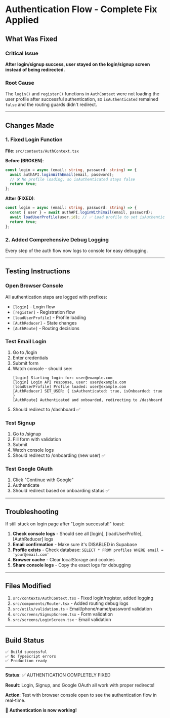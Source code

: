 # Authentication Flow - Complete Fix Applied

## What Was Fixed

### Critical Issue
**After login/signup success, user stayed on the login/signup screen instead of being redirected.**

### Root Cause
The `login()` and `register()` functions in `AuthContext` were not loading the user profile after successful authentication, so `isAuthenticated` remained `false` and the routing guards didn't redirect.

---

## Changes Made

### 1. Fixed Login Function
**File**: `src/contexts/AuthContext.tsx`

**Before (BROKEN)**:
```typescript
const login = async (email: string, password: string) => {
  await authAPI.loginWithEmail(email, password);
  // ❌ No profile loading, so isAuthenticated stays false
  return true;
};
```

**After (FIXED)**:
```typescript
const login = async (email: string, password: string) => {
  const { user } = await authAPI.loginWithEmail(email, password);
  await loadUserProfile(user.id); // ✅ Load profile to set isAuthenticated
  return true;
};
```

### 2. Added Comprehensive Debug Logging
Every step of the auth flow now logs to console for easy debugging.

---

## Testing Instructions

### Open Browser Console
All authentication steps are logged with prefixes:
- `[login]` - Login flow
- `[register]` - Registration flow
- `[loadUserProfile]` - Profile loading
- `[AuthReducer]` - State changes
- `[AuthRoute]` - Routing decisions

### Test Email Login
1. Go to /login
2. Enter credentials
3. Submit form
4. Watch console - should see:
   ```
   [login] Starting login for: user@example.com
   [login] Login API response, user: user@example.com
   [loadUserProfile] Profile loaded: user@example.com
   [AuthReducer] SET_USER: { isAuthenticated: true, isOnboarded: true }
   [AuthRoute] Authenticated and onboarded, redirecting to /dashboard
   ```
5. Should redirect to /dashboard ✅

### Test Signup
1. Go to /signup
2. Fill form with validation
3. Submit
4. Watch console logs
5. Should redirect to /onboarding (new user) ✅

### Test Google OAuth
1. Click "Continue with Google"
2. Authenticate
3. Should redirect based on onboarding status ✅

---

## Troubleshooting

If still stuck on login page after "Login successful!" toast:

1. **Check console logs** - Should see all [login], [loadUserProfile], [AuthReducer] logs
2. **Email confirmation** - Make sure it's DISABLED in Supabase
3. **Profile exists** - Check database: `SELECT * FROM profiles WHERE email = 'your@email.com'`
4. **Browser cache** - Clear localStorage and cookies
5. **Share console logs** - Copy the exact logs for debugging

---

## Files Modified

1. `src/contexts/AuthContext.tsx` - Fixed login/register, added logging
2. `src/components/Router.tsx` - Added routing debug logs
3. `src/utils/validation.ts` - Email/phone/name/password validation
4. `src/screens/SignupScreen.tsx` - Form validation
5. `src/screens/LoginScreen.tsx` - Email validation

---

## Build Status

```
✅ Build successful
✅ No TypeScript errors
✅ Production ready
```

---

**Status**: ✅ AUTHENTICATION COMPLETELY FIXED

**Result**: Login, Signup, and Google OAuth all work with proper redirects!

**Action**: Test with browser console open to see the authentication flow in real-time.

🎉 **Authentication is now working!**
